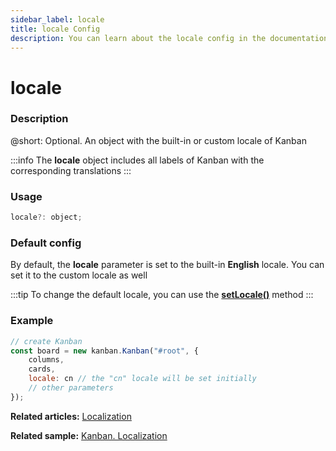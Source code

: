```yaml
---
sidebar_label: locale
title: locale Config
description: You can learn about the locale config in the documentation of the DHTMLX JavaScript Kanban library. Browse developer guides and API reference, try out code examples and live demos, and download a free 30-day evaluation version of DHTMLX Kanban.
---
```


# locale

### Description

@short: Optional. An object with the built-in or custom locale of Kanban

:::info
The **locale** object includes all labels of Kanban with the corresponding translations
:::

### Usage

~~~jsx {}
locale?: object;
~~~

### Default config

By default, the **locale** parameter is set to the built-in **English** locale. You can set it to the custom locale as well

:::tip
To change the default locale, you can use the [**setLocale()**](../../methods/js_kanban_setlocale_method) method
:::

### Example

~~~jsx {5}
// create Kanban
const board = new kanban.Kanban("#root", {
	columns,
	cards,
	locale: cn // the "cn" locale will be set initially
	// other parameters
});
~~~

**Related articles:** [Localization](../../../guides/localization)

**Related sample:** [Kanban. Localization](https://snippet.dhtmlx.com/hrblf1mm?mode=wide&text=#kanban)
